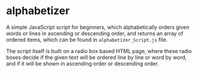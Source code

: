 # alphabetizer
A simple JavaScript script for beginners, which alphabetically orders given words or lines in ascending or descending order, and returns an array of ordered items, which can be found in `alphabetizer_Script.js` file.

The script itself is built on a radio box based HTML page, where these radio boxes decide if the given text will be ordered line by line or word by word, and if it will be shown in ascending order or descending order.
